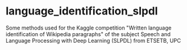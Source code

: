 # language_identification_slpdl
Some methods used for the Kaggle competition "Written language identification of Wikipedia paragraphs" of the subject Speech and Language Processing with Deep Learning (SLPDL) from ETSETB, UPC
